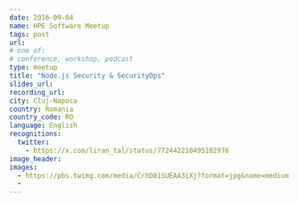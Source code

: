 ```yaml
---
date: 2016-09-04
name: HPE Software Meetup
tags: post
url: 
# one of:
# conference, workshop, podcast
type: meetup
title: "Node.js Security & SecurityOps"
slides_url:
recording_url: 
city: Cluj-Napoca
country: Romania
country_code: RO
language: English
recognitions:
  twitter:
    - https://x.com/liran_tal/status/772442210495102976
image_header:
images:
  - https://pbs.twimg.com/media/CrhD01SUEAA3iXj?format=jpg&name=medium
  - 
---
```

